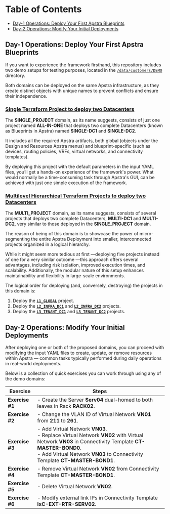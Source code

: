 # Table of Contents
- [Day-1 Operations: Deploy Your First Apstra Blueprints](#day-0-operations-deploy-your-first-apstra-blueprints)
- [Day-2 Operations: Modify Your Initial Deployments](#day-1-operations-modify-your-initial-deployments)

## Day-1 Operations: Deploy Your First Apstra Blueprints

If you want to experience the framework firsthand, this repository includes two demo setups for testing purposes, located in the [``/data/customers/DEMO``](./data/customers/DEMO) directory.

Both domains can be deployed on the same Apstra infrastructure, as they create distinct objects with unique names to prevent conflicts and ensure their independence.

### [**Single Terraform Project to deploy two Datacenters**](./data/customers/DEMO/domains/SINGLE_PROJECT)
  
  The **SINGLE_PROJECT** domain, as its name suggests, consists of just one project named **ALL-IN-ONE** that deploys two complete Datacenters (known as Blueprints in Apstra) named **SINGLE-DC1** and **SINGLE-DC2**.
  
  It includes all the required Apstra artifacts, both global (objects under the Design and Resources Apstra menus) and blueprint-specific (such as devices, routing policies, VRFs, virtual networks, and connectivity templates).
  
  By deploying this project with the default parameters in the input YAML files, you’ll get a hands-on experience of the framework's power. What would normally be a time-consuming task through Apstra's GUI, can be achieved with just one simple execution of the framework.

### [**Multilevel Hierarchical Terraform Projects to deploy two Datacenters**](./data/customers/DEMO/domains/MULTI_PROJECT)
    
  The **MULTI_PROJECT** domain, as its name suggests, consists of several projects that deploys two complete Datacenters, **MULTI-DC1** and **MULTI-DC2**, very similar to those deployed in the **SINGLE_PROJECT** domain.
    
  The reason of being of this domain is to showcase the power of micro-segmenting the entire Apstra Deployment into smaller, interconnected projects organized in a logical hierarchy. 
    
  While it might seem more tedious at first —deploying five projects instead of one for a very similar outcome —this approach offers several advantages, including risk isolation, improved execution times, and scalability. Additionally, the modular nature of this setup enhances maintainability and flexibility in large-scale environments.

  The logical order for deploying (and, conversely, destroying) the projects in this domain is:
  
  1. Deploy the [**`L1_GLOBAL`**](./data/customers/DEMO/domains/MULTI_PROJECT/projects/L1_GLOBAL) project.
  2. Deploy the [**`L2_INFRA_DC1`**](./data/customers/DEMO/domains/MULTI_PROJECT/projects/L2_INFRA_DC1) and [**`L2_INFRA_DC2`**](./data/customers/DEMO/domains/MULTI_PROJECT/projects/L2_INFRA_DC2) projects.
  3. Deploy the [**`L3_TENANT_DC1`**](./data/customers/DEMO/domains/MULTI_PROJECT/projects/L3_TENANT_DC1) and [**`L3_TENANT_DC2`**](./data/customers/DEMO/domains/MULTI_PROJECT/projects/L3_TENANT_DC2) projects.

## Day-2 Operations: Modify Your Initial Deployments

After deploying one or both of the proposed domains, you can proceed with modifying the input YAML files to create, update, or remove resources within Apstra — common tasks typically performed during daily operations in real-world deployments.

Below is a collection of quick exercises you can work through using any of the demo domains:

| **Exercise** | **Steps** |
| --------------- | --------- |
| **Exercise #1** | - Create the Server **Serv04** dual-homed to both leaves in Rack **RACK02**. |
| **Exercise #2** | - Change the VLAN ID of Virtual Network **VN01** from **211** to **261**. |
| **Exercise #3** | - Add Virtual Network **VN03**. <br> - Replace Virtual Network **VN02** with Virtual Network **VN03** in Connectivity Template **CT-MASTER-BOND0**. <br> - Add Virtual Network **VN03** to Connectivity Template **CT-MASTER-BOND1**. |
| **Exercise #4** | - Remove Virtual Network **VN02** from Connectivity Template **CT-MASTER-BOND1**. |
| **Exercise #5** | - Delete Virtual Network **VN02**. |
| **Exercise #6** | - Modify external link IPs in Connectivity Template **IxC-EXT-RTR-SERV02**. |
